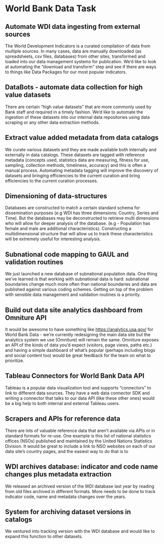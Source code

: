 # World Bank Data Task

## Automate WDI data ingesting from external sources
The World Development Indicators is a curated compilation of data from multiple sources. In many cases, data are manually downloaded (as spreadsheets, csv files, databases) from other sites, transformed and loaded into our data management systems for publication. We’d like to look at automating the “download and transform” step and see if there are ways to things like Data Packages  for our most popular indicators.

## DataBots - automate data collection for high value datasets
There are certain “high value datasets” that are more commonly used by Bank staff and  required in a timely fashion. We’d like to automate the ingestion of these datasets into our internal data repositories using data scraping or any other data extraction methods. 

## Extract value added metadata from data catalogs
We curate various datasets and they are made available both internally and externally in data catalogs. These datasets are tagged with reference metadata (concepts used, statistics data are  measuring, fitness for use, sampling, collection methods, timeliness, accuracy) and this is often a manual process. Automating metadata tagging will improve the discovery of datasets and bringing efficiencies to the current curation and bring efficiencies to the current curation processes. 

## Dimensioning of data-structures
Databases are constructed to match a certain standard schema for dissemination purposes (e.g WDI has three dimensions: Country, Series and Time). But the databases may be deconstructed to retrieve multi dimensions who will allow for deeper analysis of the database. (e.g - Population has female and male are additional characteristics). Constructing a multidimensional structure that will allow us to track these characteristics will be extremely useful for interesting analysis. 

## Subnational code mapping to GAUL and validation routines
We just launched a new database of subnational population data. One thing we’ve learned is that working with subnational data is hard: subnational boundaries change much more often than national boundaries and data are published against various coding schemes. Getting on top of the problem with sensible data management and validation routines is a priority.

## Build out data site analytics dashboard from Omniture API
It would be awesome to have something like https://analytics.usa.gov/ for World Bank Data - we’re currently redesigning the main data site but the analytics system we use (Omniture) will remain the same. Omniture exposes an API of the kinds of data you’d expect (visitors, page views, paths etc.) and having a simple dashboard of what’s popular (perhaps including blogs and social content too) would be great feedback for the team on what to prioritize. 

## Tableau Connectors for World Bank Data API
Tableau is a popular data visualization tool and supports “connectors” to link to different data sources. They have a web data connector SDK and writing a connector that talks to our data API (like these other ones) would be a big help to both internal and external Tableau users. 

## Scrapers and APIs for reference data
There are lots of valuable reference data that aren’t available via APIs or in standard formats for re-use. One example is this list of national statistics offices (NSOs) published and maintained by the United Nations Statistics Division. It would be great to include a link to NSO websites on each of our data site’s country pages, and the easiest way to do that is to

## WDI archives database: indicator and code name changes plus metadata extraction
We released an archived version of the WDI database last year by reading from old files archived in different formats. More needs to be done to track indicator code, name and metadata changes over the years. 

## System for archiving dataset versions in catalogs
We ventured into tracking version with the WDI database and would like to expand this function to other datasets. 

